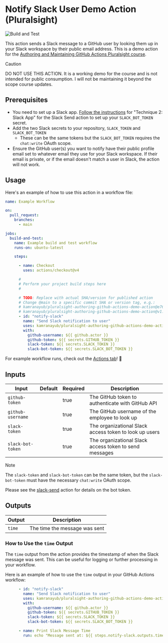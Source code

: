 # Notify Slack User Demo Action (Pluralsight)

![Build and Test](https://github.com/kamranayub/pluralsight-authoring-github-actions-demo-action/actions/workflows/test.yml/badge.svg)

This action sends a Slack message to a GitHub user by looking them up in your Slack workspace by their public email address. This is a demo action for the [Authoring and Maintaining GitHub Actions Pluralsight course](https://github.com/kamranayub/pluralsight-course-authoring-maintaining-github-actions).

> [!CAUTION]
>
> DO NOT USE THIS ACTION. It is a working demo for the course and 
> is not intended for public consumption. I will not be maintaining 
> it beyond the scope course updates.

## Prerequisites

- You need to set up a Slack app. [Follow the instructions](https://github.com/slackapi/slack-github-action?tab=readme-ov-file#technique-2-slack-app) for "Technique 2: Slack App" for the Slack Send action to set up your `SLACK_BOT_TOKEN` secret.
- Add the two Slack secrets to your repository, `SLACK_TOKEN` and `SLACK_BOT_TOKEN`
  - These can be the same tokens but the `SLACK_BOT_TOKEN` requires the `chat:write` OAuth scope.
- Ensure the GitHub user(s) you want to notify have their public profile email set to whatever email they use for your Slack workspace. If their email is private, or if the email doesn't match a user in Slack, the action will not work.

## Usage

Here's an example of how to use this action in a workflow file:

```yaml
name: Example Workflow

on:
  pull_request:
    branches:
      - main

jobs:
  build-and-test:
    name: Example build and test workflow
    runs-on: ubuntu-latest

    steps:

      - name: Checkout
        uses: actions/checkout@v4

      #
      # Perform your project build steps here
      #

      # TODO: Replace with actual SHA/version for published action
      # Change @main to a specific commit SHA or version tag, e.g.:
      # kamranayub/pluralsight-authoring-github-actions-demo-action@e76147da8e5c81eaf017dede5645551d4b94427b
      # kamranayub/pluralsight-authoring-github-actions-demo-action@v1.0.0
      - id: "notify-slack"
        name: "Send Slack notification to user"
        uses: kamranayub/pluralsight-authoring-github-actions-demo-action@main
        with:
          github-username: ${{ github.actor }}
          github-token: ${{ secrets.GITHUB_TOKEN }}
          slack-token: ${{ secrets.SLACK_TOKEN }}
          slack-bot-token: ${{ secrets.SLACK_BOT_TOKEN }}
```

For example workflow runs, check out the
[Actions tab](https://github.com/kamranayub/pluralsight-authoring-github-actions-demo-action/actions)!
:rocket:

## Inputs

| Input             | Default | Required | Description                                           |
| ----------------- | ------- | -------- | ----------------------------------------------------- |
| `github-token`    |         | true     | The GitHub token to authenticate with GitHub API      |
| `github-username` |         | true     | The GitHub username of the employee to look up        |
| `slack-token`     |         | true     | The organizational Slack access token to look up users|
| `slack-bot-token` |         | true     | The organizational Slack access token to send messages|

> [!NOTE]
>
> The `slack-token` and `slack-bot-token` can be the same token, but the `slack-bot-token` must have the necessary `chat:write` OAuth scope.
>
> Please see the [slack-send](https://github.com/slackapi/slack-github-action?tab=readme-ov-file#technique-2-slack-app) action for details on the bot token.

## Outputs

| Output | Description                   |
| ------ | ----------------------------- |
| `time` | The time the message was sent |


### How to Use the `time` Output

The `time` output from the action provides the timestamp of when the Slack message was sent. This can be useful for logging or further processing in your workflow.

Here is an example of how to use the `time` output in your GitHub Actions workflow:

```yaml
      - id: "notify-slack"
        name: "Send Slack notification to user"
        uses: kamranayub/pluralsight-authoring-github-actions-demo-action@main
        with:
          github-username: ${{ github.actor }}
          github-token: ${{ secrets.GITHUB_TOKEN }}
          slack-token: ${{ secrets.SLACK_TOKEN }}
          slack-bot-token: ${{ secrets.SLACK_BOT_TOKEN }}

      - name: Print Slack Message Time
        run: echo "Message sent at: ${{ steps.notify-slack.outputs.time }}"
```
